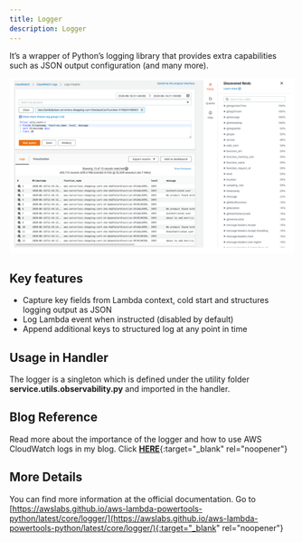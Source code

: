 ```yaml
---
title: Logger
description: Logger
---
```

It’s a wrapper of Python’s logging library that provides extra capabilities such as JSON output configuration (and many more).

![Logger](../media/logger.png)

## **Key features**

* Capture key fields from Lambda context, cold start and structures logging output as JSON
* Log Lambda event when instructed (disabled by default)
* Append additional keys to structured log at any point in time


## **Usage in Handler**
The logger is a singleton which is defined under the utility folder **service.utils.observability.py** and imported in the handler.

## **Blog Reference**
Read more about the importance of the logger and how to use AWS CloudWatch logs in my blog. Click [**HERE**](https://www.ranthebuilder.cloud/post/aws-lambda-cookbook-elevate-your-handler-s-code-part-1-logging){:target="_blank" rel="noopener"}


## **More Details**
You can find more information at the official documentation. Go to [https://awslabs.github.io/aws-lambda-powertools-python/latest/core/logger/](https://awslabs.github.io/aws-lambda-powertools-python/latest/core/logger/){:target="_blank" rel="noopener"}
